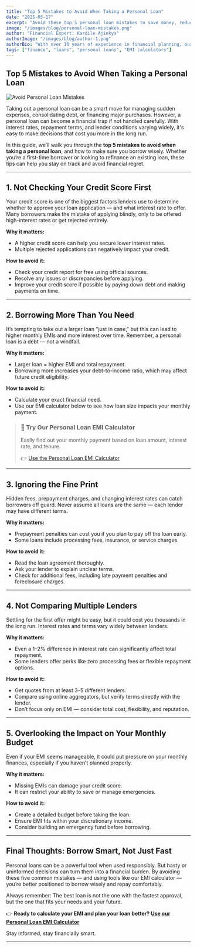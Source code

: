 ```yaml
---
title: "Top 5 Mistakes to Avoid When Taking a Personal Loan"
date: "2025-05-17"
excerpt: "Avoid these top 5 personal loan mistakes to save money, reduce stress, and make smarter borrowing decisions. Learn how to navigate loan offers like a pro."
image: "/images/blog/personal-loan-mistakes.png"
author: "Financial Expert: Kardile Ajinkya"
authorImage: "/images/blog/author-1.png"
authorBio: "With over 10 years of experience in financial planning, our expert has helped thousands navigate complex loan scenarios."
tags: ["finance", "loans", "personal loans", "EMI calculators"]
---
```


## Top 5 Mistakes to Avoid When Taking a Personal Loan

![Avoid Personal Loan Mistakes](/images/blog/personal-loan-mistakes.png)

Taking out a personal loan can be a smart move for managing sudden expenses, consolidating debt, or financing major purchases. However, a personal loan can become a financial trap if not handled carefully. With interest rates, repayment terms, and lender conditions varying widely, it's easy to make decisions that cost you more in the long run.

In this guide, we’ll walk you through the **top 5 mistakes to avoid when taking a personal loan**, and how to make sure you borrow wisely. Whether you’re a first-time borrower or looking to refinance an existing loan, these tips can help you stay on track and avoid financial regret.

---

## 1. Not Checking Your Credit Score First

Your credit score is one of the biggest factors lenders use to determine whether to approve your loan application — and what interest rate to offer. Many borrowers make the mistake of applying blindly, only to be offered high-interest rates or get rejected entirely.

**Why it matters:**

* A higher credit score can help you secure lower interest rates.
* Multiple rejected applications can negatively impact your credit.

**How to avoid it:**

* Check your credit report for free using official sources.
* Resolve any issues or discrepancies before applying.
* Improve your credit score if possible by paying down debt and making payments on time.

---

## 2. Borrowing More Than You Need

It’s tempting to take out a larger loan "just in case," but this can lead to higher monthly EMIs and more interest over time. Remember, a personal loan is a debt — not a windfall.

**Why it matters:**

* Larger loan = higher EMI and total repayment.
* Borrowing more increases your debt-to-income ratio, which may affect future credit eligibility.

**How to avoid it:**

* Calculate your exact financial need.
* Use our EMI calculator below to see how loan size impacts your monthly payment.

> ### 🔢 Try Our Personal Loan EMI Calculator
>
> Easily find out your monthly payment based on loan amount, interest rate, and tenure.
>
> 👉 [Use the Personal Loan EMI Calculator](/emi-calculator/personal-loan)

---

## 3. Ignoring the Fine Print

Hidden fees, prepayment charges, and changing interest rates can catch borrowers off guard. Never assume all loans are the same — each lender may have different terms.

**Why it matters:**

* Prepayment penalties can cost you if you plan to pay off the loan early.
* Some loans include processing fees, insurance, or service charges.

**How to avoid it:**

* Read the loan agreement thoroughly.
* Ask your lender to explain unclear terms.
* Check for additional fees, including late payment penalties and foreclosure charges.

---

## 4. Not Comparing Multiple Lenders

Settling for the first offer might be easy, but it could cost you thousands in the long run. Interest rates and terms vary widely between lenders.

**Why it matters:**

* Even a 1–2% difference in interest rate can significantly affect total repayment.
* Some lenders offer perks like zero processing fees or flexible repayment options.

**How to avoid it:**

* Get quotes from at least 3–5 different lenders.
* Compare using online aggregators, but verify terms directly with the lender.
* Don’t focus only on EMI — consider total cost, flexibility, and reputation.

---

## 5. Overlooking the Impact on Your Monthly Budget

Even if your EMI seems manageable, it could put pressure on your monthly finances, especially if you haven’t planned properly.

**Why it matters:**

* Missing EMIs can damage your credit score.
* It can restrict your ability to save or manage emergencies.

**How to avoid it:**

* Create a detailed budget before taking the loan.
* Ensure EMI fits within your discretionary income.
* Consider building an emergency fund before borrowing.

---

## Final Thoughts: Borrow Smart, Not Just Fast

Personal loans can be a powerful tool when used responsibly. But hasty or uninformed decisions can turn them into a financial burden. By avoiding these five common mistakes — and using tools like our EMI calculator — you’re better positioned to borrow wisely and repay comfortably.

Always remember: The best loan is not the one with the fastest approval, but the one that fits your needs and your future.

👉 **Ready to calculate your EMI and plan your loan better? [Use our Personal Loan EMI Calculator](/emi-calculator/personal-loan)**

Stay informed, stay financially smart.

---
